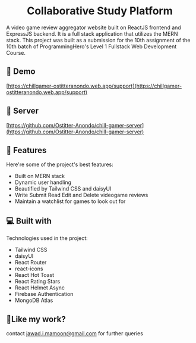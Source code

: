 <h1 align="center" id="title">Collaborative Study Platform</h1>

<p id="description">A video game review aggregator website built on ReactJS frontend and ExpressJS backend. It is a full stack application that utilizes the MERN stack. This project was built as a submission for the 10th assignment of the 10th batch of ProgrammingHero's Level 1 Fullstack Web Development Course.</p>

<h2>🚀 Demo</h2>

[https://chillgamer-ostitteranondo.web.app/support](https://chillgamer-ostitteranondo.web.app/support)

<h2>🚀 Server</h2>

[https://github.com/Ostitter-Anondo/chill-gamer-server](https://github.com/Ostitter-Anondo/chill-gamer-server)

  
  
<h2>🧐 Features</h2>

Here're some of the project's best features:

*   Built on MERN stack
*   Dynamic user handling
*   Beautified by Tailwind CSS and daisyUI
*   Write Submit Read Edit and Delete videogame reviews
*   Maintain a watchlist for games to look out for

  
  
<h2>💻 Built with</h2>

Technologies used in the project:

*   Tailwind CSS
*   daisyUI
*   React Router
*   react-icons
*   React Hot Toast
*   React Rating Stars
*   React Helmet Async
*   Firebase Authentication
*   MongoDB Atlas

<h2>💖Like my work?</h2>

contact jawad.i.mamoon@gmail.com for further queries